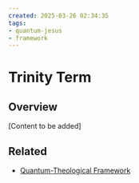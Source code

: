 ```yaml
---
created: 2025-03-26 02:34:35
tags:
- quantum-jesus
- framework
---
```

   
# Trinity Term   
   
## Overview   
   
[Content to be added]   
   
## Related   
   
- [Quantum-Theological Framework](Quantum-Theological%20Framework.md)